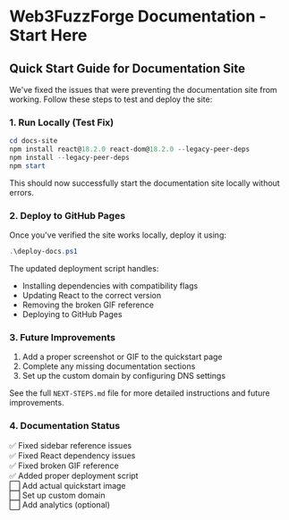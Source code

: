 # Web3FuzzForge Documentation - Start Here

## Quick Start Guide for Documentation Site

We've fixed the issues that were preventing the documentation site from working. Follow these steps to test and deploy the site:

### 1. Run Locally (Test Fix)

```powershell
cd docs-site
npm install react@18.2.0 react-dom@18.2.0 --legacy-peer-deps
npm install --legacy-peer-deps
npm start
```

This should now successfully start the documentation site locally without errors.

### 2. Deploy to GitHub Pages

Once you've verified the site works locally, deploy it using:

```powershell
.\deploy-docs.ps1
```

The updated deployment script handles:
- Installing dependencies with compatibility flags
- Updating React to the correct version
- Removing the broken GIF reference
- Deploying to GitHub Pages

### 3. Future Improvements

1. Add a proper screenshot or GIF to the quickstart page
2. Complete any missing documentation sections
3. Set up the custom domain by configuring DNS settings

See the full `NEXT-STEPS.md` file for more detailed instructions and future improvements.

### 4. Documentation Status

✅ Fixed sidebar reference issues  
✅ Fixed React dependency issues  
✅ Fixed broken GIF reference  
✅ Added proper deployment script  
⬜ Add actual quickstart image  
⬜ Set up custom domain  
⬜ Add analytics (optional) 
